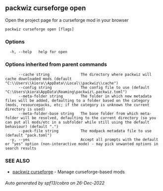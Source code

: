 ## packwiz curseforge open

Open the project page for a curseforge mod in your browser

```
packwiz curseforge open [flags]
```

### Options

```
  -h, --help   help for open
```

### Options inherited from parent commands

```
      --cache string              The directory where packwiz will cache downloaded mods (default "C:\\Users\\kiora\\AppData\\Local\\packwiz\\cache")
      --config string             The config file to use (default "C:\Users\kiora\AppData\Roaming\packwiz\.packwiz.toml")
      --meta-folder string        The folder in which new metadata files will be added, defaulting to a folder based on the category (mods, resourcepacks, etc; if the category is unknown the current directory is used)
      --meta-folder-base string   The base folder from which meta-folder will be resolved, defaulting to the current directory (so you can put all mods/etc in a subfolder while still using the default behaviour) (default ".")
      --pack-file string          The modpack metadata file to use (default "pack.toml")
  -y, --yes                       Accept all prompts with the default or "yes" option (non-interactive mode) - may pick unwanted options in search results
```

### SEE ALSO

* [packwiz curseforge](packwiz_curseforge.md)	 - Manage curseforge-based mods

###### Auto generated by spf13/cobra on 26-Dec-2022
